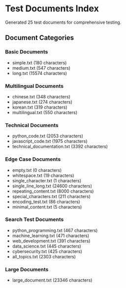 # Test Documents Index

Generated 25 test documents for comprehensive testing.

## Document Categories

### Basic Documents
- simple.txt (180 characters)
- medium.txt (547 characters)
- long.txt (15574 characters)

### Multilingual Documents
- chinese.txt (348 characters)
- japanese.txt (274 characters)
- korean.txt (319 characters)
- multilingual.txt (550 characters)

### Technical Documents
- python_code.txt (2053 characters)
- javascript_code.txt (1975 characters)
- technical_documentation.txt (3392 characters)

### Edge Case Documents
- empty.txt (0 characters)
- whitespace.txt (19 characters)
- single_character.txt (1 characters)
- single_line_long.txt (24600 characters)
- repeating_content.txt (8000 characters)
- special_characters.txt (211 characters)
- encoding_test.txt (86 characters)
- minimal_content.txt (5 characters)

### Search Test Documents
- python_programming.txt (467 characters)
- machine_learning.txt (471 characters)
- web_development.txt (391 characters)
- data_science.txt (445 characters)
- cybersecurity.txt (425 characters)
- all_topics.txt (2303 characters)

### Large Documents
- large_document.txt (23346 characters)

